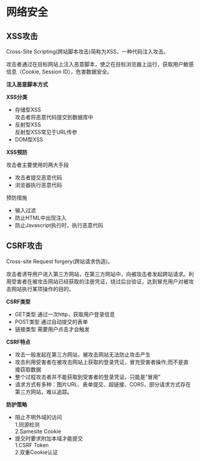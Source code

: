 # 网络安全

## XSS攻击
Cross-Site Scripting(跨站脚本攻击)简称为XSS，一种代码注入攻击。

攻击者通过在目标网站上注入恶意脚本，使之在目标浏览器上运行，获取用户敏感信息（Cookie, Session ID），危害数据安全。


**注入恶意脚本方式**

**XSS分类**
- 存储型XSS    
  攻击者将恶意代码提交到数据库中
- 反射型XSS    
  反射型XSS常见于URL传参    
- DOM型XSS
  

**XSS预防**

攻击者主要使用的两大手段
- 攻击者提交恶意代码
- 浏览器执行恶意代码

预防措施
- 输入过滤
- 防止HTML中出现注入
- 防止Javascript执行时，执行恶意代码

## CSRF攻击
Cross-site Request forgery(跨站请求伪造)。

攻击者诱导用户进入第三方网站，在第三方网站中，向被攻击者发起跨站请求。利用受害者在被攻击网站已经获取的注册凭证，绕过后台验证，达到冒充用户对被攻击网站执行某项操作的目的。

**CSRF类型**
- GET类型
  通过一次http，获取用户登录信息
- POST类型
  通过自动提交的表单
- 链接类型
  需要用户点击才会触发

**CSRF特点**
- 攻击一般发起在第三方网站，被攻击网站无法防止攻击产生
- 攻击利用受害者在被攻击网站上获取的登录凭证，冒充受害者操作;而不是直接窃取数据
- 整个过程攻击者并不能获取到受害者的登录凭证，只能是“冒用”
- 请求方式有多种：图片URL、表单提交、超链接、CORS，部分请求方式存在第三方网站，难以追踪。

**防护策略**
- 阻止不明外域的访问    
  1.同源检测    
  2.Samesite Cookie
- 提交时要求附加本域才能提交    
  1.CSRF Token    
  2.双重Cookie认证
  
